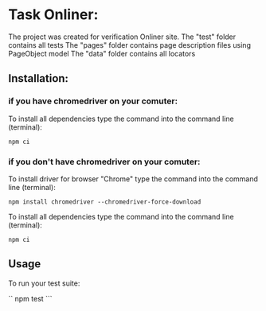 # Task Onliner:

The project was created for verification Onliner site.
The "test" folder contains all tests
The "pages" folder contains page description files using PageObject model
The "data" folder contains all locators 

## Installation:

### if you have chromedriver on your comuter:
To install all dependencies type the command into the command line (terminal):

```npm ci ```

### if you don't have chromedriver on your comuter:
To install driver for browser "Chrome" type the command into the command line (terminal):

``` npm install chromedriver --chromedriver-force-download ```

To install all dependencies type the command into the command line (terminal):

``` npm ci ```

## Usage

To run your test suite:

`` npm test ```
